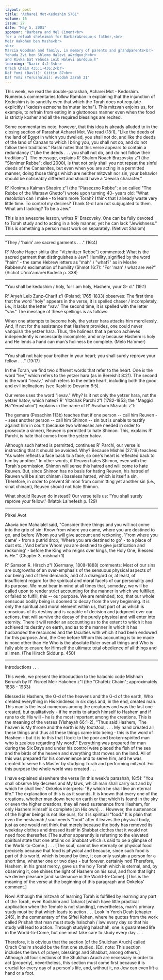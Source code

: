```yaml
---
layout: post
title: "Acharei Mot-Kedoshim 5761"
volume: 15
issue: 27
date: "May 5, 2001"
sponsor: "Barbara and Mel Ciment<br>
for a refuah sheleimah for Barbara&rsquo;s father,<br>
Meir Hakohen ben Masha<br>
<br>
Marcia Goodman and family, in memory of parents and grandparents<br>
Yehuda Zvi ben Shlomo Halevi a&rdquo;h<br>
and Rivka bat Yehuda Leib Halevi a&rdquo;h"
learning: "Nazir 4:2-3<br>
Orach Chaim 435:1-436:2<br>
Daf Yomi (Bavli): Gittin 87<br>
Daf Yomi (Yerushalmi): Avodah Zarah 21"
---
```


This week, we read the double-parashah, Acharei Mot - Kedoshim.
Numerous commentaries follow Ramban in explaining that the
injunction of Kedoshim is to sanctify even that which the Torah
does not regulate explicitly ("kadesh azmecha ba'mutar lecha").
This mitzvah enjoins us, for example, to refrain from eating in a
gluttonous manner even when the food is strictly kosher and all
the required blessings are recited.

Some commentaries note, however, that this idea is already
alluded to in the closing section of Parashat Acharei Mot.  We
read (18:1), "Like the deeds of the land of Egypt in which you
dwelled, you shall not do, and like the deeds of the land of
Canaan to which I bring you, you shall not do, and do not follow
their traditions."  Rashi notes that this verse appears to
contain a redundancy ("Like the deeds . . . you shall not do, and
do not follow their traditions").  The message, explains
R' Shalom Noach Brazovsky z"l (the "Slonimer Rebbe"; died 2000),
is that not only shall you not repeat the sinful deeds of the
Canaanites, but even when you are acting in a permitted manner,
doing those things which are neither mitzvah nor sin, your
behavior should be noticeably different and should have a "Jewish
character."

R' Klonimus Kalman Shapiro z"l (the "Piaseczno Rebbe"; also
called "The Rebbe of the Warsaw Ghetto") wrote upon turning 40-
years old: "What resolution can I make - to learn more Torah?  I
think that I already waste very little time.  To control my
desires?  Thank G-d I am not subjugated to them.  What am I
lacking?  To be a Jew."

This is an awesome lesson, writes R' Brazovsky.  One can be
fully devoted to Torah study and to acting in a holy manner, yet
he can lack "Jewishness."  This is something a person must work
on separately.  (Netivot Shalom)

********

"They / 'haim' are sacred garments . . ."  (16:4)

R' Moshe Hager shlita (the "Vizhnitzer Rebbe") commented: What
is the sacred garment that distinguishes a Jew?  Humility,
signified by the word "haim"  - the same Hebrew letters as "mah"
/ "what?" as in Moshe Rabbenu's exclamation of humility (Shmot
16:7): "For 'mah' / what are we?"
(Sichot U'ma'amarei Kodesh p. 338)

********

"You shall be kedoshim / holy, for I am holy, Hashem, your G-
d."  (19:1)

R' Aryeh Leib Zunz-Charif z'l (Poland; 1765-1833) observes: The
first time that the word "holy" appears in the verse, it is
spelled chaser / incompletely, i.e., it lacks the letter "vav."
The second time, it is spelled with the letter "vav."  The
message of these spellings is as follows:

When one attempts to become holy, the yetzer hara attacks him
mercilessly.  And, if not for the assistance that Hashem
provides, one could never vanquish the yetzer hara.  Thus, the
holiness that a person achieves independently is necessarily
incomplete, and only because Hashem is holy and He lends a hand
can man's holiness be complete.
(Melo Ha'omer)

********

"You shall not hate your brother in your heart; you shall
surely reprove your fellow . . ."  (19:17)

In the Torah, we find two different words that refer to the
heart.  One is the word "lev," which refers to the yetzer hara
(as in Bereishit 8:21).  The second is the word "levav," which
refers to the entire heart, including both the  good and evil
inclinations (see Rashi to Devarim 6:5).

Our verse uses the word "levav."  Why?  Is it not only the
yetzer hara, not the yetzer hatov, which hates?  R' Yitzchak
Parchi z"l (1782-1853; the "Maggid Ha'Yerushalmi") explains in
the name of R' Avraham Mizrachi z"l:

The gemara (Pesachim 113b) teaches that if one person -- call
him Reuven -- sees another person -- call him Shimon -- sin but
is unable to testify against him in court (because two witnesses
are needed in order to prosecute a sinner), Reuven is permitted
to hate Shimon.  This, explains R' Parchi, is hate that comes
from the yetzer hatov.

Although such hatred is permitted, continues R' Parchi, our
verse is instructing that it should be avoided.  Why?  Because
Mishlei (27:19) teaches: "As water reflects a face back to a
face, so one's heart is reflected back to him by another."  In
other words, if Reuven hates Shimon, even with the Torah's
permission, Shimon will sense this hatred and will come to hate
Reuven.  But, since Shimon has no basis for hating Reuven, his
hatred of Reuven will be sinat chinam / baseless hatred, which is
itself a sin.  Therefore, in order to prevent Shimon from
committing yet another sin (i.e., sinat chinam), Reuven should
not hate Shimon.

What should Reuven do instead?  Our verse tells us: "You shall
surely reprove your fellow."
(Matok La'nefesh p. 129)

********

Pirkei Avot

Akavia ben Mahalalel said, "Consider three things and you will
not come into the grip of sin: Know from where you came, where
you are destined to go, and before Whom you will give account and
reckoning.  'From where you came' - from a putrid drop; 'Where
you are destined to go' - to a place of dust etc.; 'And before
Whom you are destined to give justification and reckoning' -
before the King who reigns over kings, the Holy One, Blessed
is He."
(Chapter 3, mishnah 1)

R' Samson R. Hirsch z"l (Germany; 1808-1888) comments: Most of
our sins are outgrowths of an over-emphasis of the sensuous
physical aspects of our being and of their demands, and of a
disregard or, at least, of insufficient regard for the spiritual
and moral facets of our personality and its purpose.  We must
bear in mind at all times that, someday, we will be called upon
to render strict accounting for the manner in which we fulfilled,
or failed to fulfill, this -- our purpose.  We are reminded, too,
that our whole sensuous bodily being is doomed to decay from the
very beginning.  It is only the spiritual and moral element
within us, that part of us which is conscious of its destiny and
is capable of decision and judgment over our actions, that will
survive the decay of the purely physical and will enter into
eternity.  There it will render an accounting as to the extent to
which it has achieved its destiny on earth, and as to the manner
in which it has husbanded the resources and the faculties with
which it had been endowed for this purpose.  And, the One before
Whom this accounting is to be made is none other than He Who is
the absolute Ruler over all things and Who is fully able to
ensure for Himself the ultimate total obedience of all things and
all men.
(The Hirsch Siddur p. 450)

********

Introductions . . .

This week, we present the introduction to the halachic code
Mishnah Berurah by R' Yisroel Meir Hakohen z"l (the "Chafetz
Chaim"; approximately 1838 - 1933):

Blessed is Hashem, the G-d of the heavens and the G-d of the
earth, Who created everything in His kindness in six days and, in
the end, created man.  This man is the least numerous among the
creatures and was the last one created, but qualitatively - if he
merits to attach himself to Hashem and if runs to do His will -
he is the most important among the creations.  This is the
meaning of the verses (Yishayah 66:1-2), "Thus said Hashem, 'The
heaven is My throne and the earth is My footstool; . . . My hand
created all these things and thus all these things came into
being - this is the word of Hashem - but it is to this that I
look: to the poor and broken-spirited man who is zealous
regarding My word'."  Everything was prepared for man during the
Six Days and under his control were placed the fish of the sea
and the birds of the heaven and everything that moves on the
land.  All of this was prepared for his convenience and to serve
him, and he was created to serve his Master by studying Torah and
performing mitzvot.  For this purpose the whole world was created
. . .

I have explained elsewhere the verse [in this week's parashah,
18:5]: "You shall observe My decrees and My laws, which man shall
carry out and by which he shall live."  Onkelos interprets: "By
which he shall live an eternal life."  The explanation of this is
as it sounds.  It is known that every one of the creations,
whether man down here on earth or that which is found in the sky
or even the higher creations, they all need sustenance from
Hashem, for only Hashem Himself is complete [on His own]. . .
However, the sustenance of the higher beings is not like ours,
for it is spiritual "food."  It is plain that even the neshamah /
soul needs "food" after it leaves the physical body, just as one
would not think that merely because the body has removed its
weekday clothes and dressed itself in Shabbat clothes that it
would not need food thereafter.  [The author apparently is
referring to the elevated spiritual state that one attains on
Shabbat which is said to be a glimpse of the World-to-Come.] . .
. [The soul] cannot live eternally on physical food precisely
because that food is physical and because, since such food is
part of this world, which is bound by time, it can only sustain a
person for a short time, whether one or two days - but forever,
certainly not!  Therefore, Hashem, in his great mercy, gave us
the holy Torah which is eternal, and, by observing it, one shines
the light of Hashem on his soul, and from that light we derive
pleasure [and sustenance in the World-to-Come]. [This is the
meaning of the verse at the beginning of this paragraph and
Onkelos' comment.]

Now!  Although the mitzvah of learning Torah is fulfilled by
learning any part of the Torah, even Kodshim and Taharot [which
have little practical application when the Temple is not
standing], nevertheless, man's primary study must be that which
leads to action . . .  Look in Yoreh Deah (chapter 246), in the
commentary of the Siftei Kohen, where he quotes from the work
called Prishah that man must study halachah / law every day so
that his study will lead to action.  Through studying halachah,
one is guaranteed life in the World-to-Come, but one must take
care to study every day . . .

Therefore, it is obvious that the section [of the Shulchan
Aruch] called Orach Chaim should be the first one studied.
[Ed. note: This section includes the laws of prayer, blessings
and Shabbat, among others.]  Although all four sections of the
Shulchan Aruch are necessary in order to act [properly],
nevertheless, this section must come first because it is crucial
for every day of a person's life, and, without it, no Jew can
even lift a hand or a foot.

